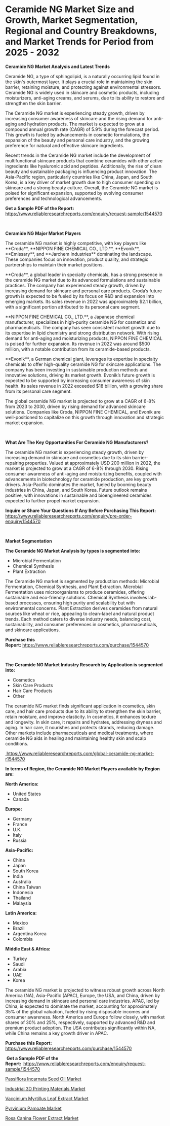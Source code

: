 <p><h1>Ceramide NG Market Size and Growth, Market Segmentation, Regional and Country Breakdowns, and Market Trends for Period from 2025 -  2032</h1></p><p><strong>Ceramide NG Market Analysis and Latest Trends</strong></p>
<p><p>Ceramide NG, a type of sphingolipid, is a naturally occurring lipid found in the skin's outermost layer. It plays a crucial role in maintaining the skin barrier, retaining moisture, and protecting against environmental stressors. Ceramide NG is widely used in skincare and cosmetic products, including moisturizers, anti-aging creams, and serums, due to its ability to restore and strengthen the skin barrier.</p><p>The Ceramide NG market is experiencing steady growth, driven by increasing consumer awareness of skincare and the rising demand for anti-aging and hydration products. The market is expected to grow at a compound annual growth rate (CAGR) of 5.9% during the forecast period. This growth is fueled by advancements in cosmetic formulations, the expansion of the beauty and personal care industry, and the growing preference for natural and effective skincare ingredients.</p><p>Recent trends in the Ceramide NG market include the development of multifunctional skincare products that combine ceramides with other active ingredients like hyaluronic acid and peptides. Additionally, the rise of clean beauty and sustainable packaging is influencing product innovation. The Asia-Pacific region, particularly countries like China, Japan, and South Korea, is a key driver of market growth due to high consumer spending on skincare and a strong beauty culture. Overall, the Ceramide NG market is poised for significant expansion, supported by evolving consumer preferences and technological advancements.</p></p>
<p><strong>Get a Sample PDF of the Report:&nbsp;</strong> <a href="https://www.reliableresearchreports.com/enquiry/request-sample/1544570?utm_campaign=41&utm_medium=2&utm_source=Github&utm_content=ia&utm_term=26012025&utm_id=ceramide-ng">https://www.reliableresearchreports.com/enquiry/request-sample/1544570</a></p>
<p>&nbsp;</p>
<p><strong>Ceramide NG Major Market Players</strong></p>
<p><p>The ceramide NG market is highly competitive, with key players like **Croda**, **NIPPON FINE CHEMICAL CO., LTD.**, **Evonik**, **Emissary**, and **Jarchem Industries** dominating the landscape. These companies focus on innovation, product quality, and strategic partnerships to maintain their market positions.</p><p>**Croda**, a global leader in specialty chemicals, has a strong presence in the ceramide NG market due to its advanced formulations and sustainable practices. The company has experienced steady growth, driven by increasing demand for skincare and personal care products. Croda’s future growth is expected to be fueled by its focus on R&D and expansion into emerging markets. Its sales revenue in 2022 was approximately $2.1 billion, with a significant portion attributed to its personal care segment.</p><p>**NIPPON FINE CHEMICAL CO., LTD.**, a Japanese chemical manufacturer, specializes in high-purity ceramide NG for cosmetics and pharmaceuticals. The company has seen consistent market growth due to its expertise in lipid chemistry and strong distribution network. With rising demand for anti-aging and moisturizing products, NIPPON FINE CHEMICAL is poised for further expansion. Its revenue in 2022 was around $500 million, with a notable contribution from its ceramide-based products.</p><p>**Evonik**, a German chemical giant, leverages its expertise in specialty chemicals to offer high-quality ceramide NG for skincare applications. The company has been investing in sustainable production methods and innovative solutions, driving its market growth. Evonik’s future growth is expected to be supported by increasing consumer awareness of skin health. Its sales revenue in 2022 exceeded $18 billion, with a growing share from its personal care segment.</p><p>The global ceramide NG market is projected to grow at a CAGR of 6-8% from 2023 to 2030, driven by rising demand for advanced skincare solutions. Companies like Croda, NIPPON FINE CHEMICAL, and Evonik are well-positioned to capitalize on this growth through innovation and strategic market expansion.</p></p>
<p>&nbsp;</p>
<p><strong>What Are The Key Opportunities For Ceramide NG Manufacturers?</strong></p>
<p><p>The ceramide NG market is experiencing steady growth, driven by increasing demand in skincare and cosmetics due to its skin barrier-repairing properties. Valued at approximately USD 200 million in 2022, the market is projected to grow at a CAGR of 6-8% through 2030. Rising consumer awareness of anti-aging and moisturizing benefits, coupled with advancements in biotechnology for ceramide production, are key growth drivers. Asia-Pacific dominates the market, fueled by booming beauty industries in China, Japan, and South Korea. Future outlook remains positive, with innovations in sustainable and bioengineered ceramides expected to further propel market expansion.</p></p>
<p><strong>Inquire or Share Your Questions If Any Before Purchasing This Report:</strong> <a href="https://www.reliableresearchreports.com/enquiry/pre-order-enquiry/1544570?utm_campaign=41&utm_medium=2&utm_source=Github&utm_content=ia&utm_term=26012025&utm_id=ceramide-ng">https://www.reliableresearchreports.com/enquiry/pre-order-enquiry/1544570</a></p>
<p>&nbsp;</p>
<p><strong>Market Segmentation</strong></p>
<p><strong>The Ceramide NG Market Analysis by types is segmented into:</strong></p>
<p><ul><li>Microbial Fermentation</li><li>Chemical Synthesis</li><li>Plant Extraction</li></ul></p>
<p><p>The Ceramide NG market is segmented by production methods: Microbial Fermentation, Chemical Synthesis, and Plant Extraction. Microbial Fermentation uses microorganisms to produce ceramides, offering sustainable and eco-friendly solutions. Chemical Synthesis involves lab-based processes, ensuring high purity and scalability but with environmental concerns. Plant Extraction derives ceramides from natural sources like wheat or rice, appealing to clean-label and natural product trends. Each method caters to diverse industry needs, balancing cost, sustainability, and consumer preferences in cosmetics, pharmaceuticals, and skincare applications.</p></p>
<p><strong>Purchase this Report:&nbsp;</strong><a href="https://www.reliableresearchreports.com/purchase/1544570?utm_campaign=41&utm_medium=2&utm_source=Github&utm_content=ia&utm_term=26012025&utm_id=ceramide-ng">https://www.reliableresearchreports.com/purchase/1544570</a></p>
<p>&nbsp;</p>
<p><strong>The Ceramide NG Market Industry Research by Application is segmented into:</strong></p>
<p><ul><li>Cosmetics</li><li>Skin Care Products</li><li>Hair Care Products</li><li>Other</li></ul></p>
<p><p>The ceramide NG market finds significant application in cosmetics, skin care, and hair care products due to its ability to strengthen the skin barrier, retain moisture, and improve elasticity. In cosmetics, it enhances texture and longevity. In skin care, it repairs and hydrates, addressing dryness and aging. In hair care, it nourishes and protects strands, reducing damage. Other markets include pharmaceuticals and medical treatments, where ceramide NG aids in healing and maintaining healthy skin and scalp conditions.</p></p>
<p><a href="https://www.reliableresearchreports.com/global-ceramide-ng-market-r1544570?utm_campaign=41&utm_medium=2&utm_source=Github&utm_content=ia&utm_term=26012025&utm_id=ceramide-ng">&nbsp;https://www.reliableresearchreports.com/global-ceramide-ng-market-r1544570</a></p>
<p><strong>In terms of Region, the Ceramide NG Market Players available by Region are:</strong></p>
<p>
    <p> <strong> North America: </strong>
        <ul>
            <li>United States</li>
            <li>Canada</li>
        </ul>
        </p> 
    <p> <strong> Europe: </strong>
        <ul>
            <li>Germany</li>
            <li>France</li>
            <li>U.K.</li>
            <li>Italy</li>
            <li>Russia</li>
        </ul>
        </p> 
    <p> <strong> Asia-Pacific: </strong>
        <ul>
            <li>China</li>
            <li>Japan</li>
            <li>South Korea</li>
            <li>India</li>
            <li>Australia</li>
            <li>China Taiwan</li>
            <li>Indonesia</li>
            <li>Thailand</li>
            <li>Malaysia</li>
        </ul>
        </p> 
    <p> <strong> Latin America: </strong>
        <ul>
            <li>Mexico</li>
            <li>Brazil</li>
            <li>Argentina Korea</li>
            <li>Colombia</li>
        </ul>
        </p> 
    <p> <strong> Middle East & Africa: </strong>
        <ul>
            <li>Turkey</li>
            <li>Saudi</li>
            <li>Arabia</li>
            <li>UAE</li>
            <li>Korea</li>
        </ul>
    </p>
    </p>
<p><p>The ceramide NG market is projected to witness robust growth across North America (NA), Asia-Pacific (APAC), Europe, the USA, and China, driven by increasing demand in skincare and personal care industries. APAC, led by China, is expected to dominate the market, accounting for approximately 35% of the global valuation, fueled by rising disposable incomes and consumer awareness. North America and Europe follow closely, with market shares of 30% and 25%, respectively, supported by advanced R&D and premium product adoption. The USA contributes significantly within NA, while China remains a key growth driver in APAC.</p></p>
<p><strong>Purchase this Report: </strong><a href="https://www.reliableresearchreports.com/purchase/1544570?utm_campaign=41&utm_medium=2&utm_source=Github&utm_content=ia&utm_term=26012025&utm_id=ceramide-ng">https://www.reliableresearchreports.com/purchase/1544570</a></p>
<p>&nbsp;<strong>Get a Sample PDF of the Report:&nbsp;&nbsp;</strong><a href="https://www.reliableresearchreports.com/enquiry/request-sample/1544570?utm_campaign=41&utm_medium=2&utm_source=Github&utm_content=ia&utm_term=26012025&utm_id=ceramide-ng">https://www.reliableresearchreports.com/enquiry/request-sample/1544570</a></p>
<p><strong></strong></p>
<p><p><a href="https://github.com/sholympia197070/Market-Research-Report-List-1/blob/main/passiflora-incarnata-seed-oil-market.md?utm_campaign=41&utm_medium=2&utm_source=Github&utm_content=ia&utm_term=26012025&utm_id=ceramide-ng">Passiflora Incarnata Seed Oil Market</a></p><p><a href="https://github.com/kbollin866/Market-Research-Report-List-1/blob/main/industrial-3d-printing-materials-market.md?utm_campaign=41&utm_medium=2&utm_source=Github&utm_content=ia&utm_term=26012025&utm_id=ceramide-ng">Industrial 3D Printing Materials Market</a></p><p><a href="https://github.com/musickyung75/Market-Research-Report-List-1/blob/main/vaccinium-myrtillus-leaf-extract-market.md?utm_campaign=41&utm_medium=2&utm_source=Github&utm_content=ia&utm_term=26012025&utm_id=ceramide-ng">Vaccinium Myrtillus Leaf Extract Market</a></p><p><a href="https://github.com/sca704osol/Market-Research-Report-List-1/blob/main/pyrvinium-pamoate-market.md?utm_campaign=41&utm_medium=2&utm_source=Github&utm_content=ia&utm_term=26012025&utm_id=ceramide-ng">Pyrvinium Pamoate Market</a></p><p><a href="https://github.com/janraimondo83/Market-Research-Report-List-1/blob/main/rosa-canina-flower-extract-market.md?utm_campaign=41&utm_medium=2&utm_source=Github&utm_content=ia&utm_term=26012025&utm_id=ceramide-ng">Rosa Canina Flower Extract Market</a></p></p>